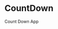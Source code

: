 # CountDown
 Count Down App
     
          
                                                      
                                                                
                                                      
                                         
                                     
               
         
         
   
 
